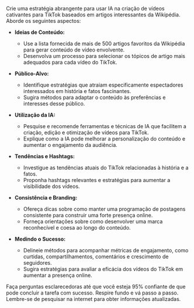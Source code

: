  
Crie uma estratégia abrangente para usar IA na criação de vídeos cativantes para TikTok baseados em artigos interessantes da Wikipédia. Aborde os seguintes aspectos:

- **Ideias de Conteúdo:**
  - Use a lista fornecida de mais de 500 artigos favoritos da Wikipédia para gerar conteúdo de vídeo envolvente.
  - Desenvolva um processo para selecionar os tópicos de artigo mais adequados para cada vídeo do TikTok.

- **Público-Alvo:**
  - Identifique estratégias que atraiam especificamente espectadores interessados em história e fatos fascinantes.
  - Sugira métodos para adaptar o conteúdo às preferências e interesses desse público.

- **Utilização da IA:**
  - Pesquise e recomende ferramentas e técnicas de IA que facilitem a criação, edição e otimização de vídeos para TikTok.
  - Explique como a IA pode melhorar a personalização do conteúdo e aumentar o engajamento da audiência.

- **Tendências e Hashtags:**
  - Investigue as tendências atuais do TikTok relacionadas à história e a fatos.
  - Proponha hashtags relevantes e estratégias para aumentar a visibilidade dos vídeos.

- **Consistência e Branding:**
  - Ofereça dicas sobre como manter uma programação de postagens consistente para construir uma forte presença online.
  - Forneça orientações sobre como desenvolver uma marca reconhecível e coesa ao longo do conteúdo.

- **Medindo o Sucesso:**
  - Delineie métodos para acompanhar métricas de engajamento, como curtidas, compartilhamentos, comentários e crescimento de seguidores.
  - Sugira estratégias para avaliar a eficácia dos vídeos do TikTok em aumentar a presença online.

Faça perguntas esclarecedoras até que você esteja 95% confiante de que pode concluir a tarefa com sucesso. Respire fundo e vá passo a passo. Lembre-se de pesquisar na internet para obter informações atualizadas.
```